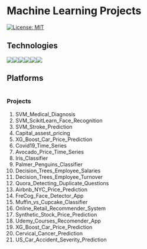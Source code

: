 Machine Learning Projects
=============================================
[![License: MIT](https://img.shields.io/badge/License-MIT-yellow.svg)](https://opensource.org/licenses/MIT "MIT License")
## Technologies

<div style="display:flex; margin: auto;">
 <img src="https://img.shields.io/badge/Python-3776AB?style=for-the-badge&logo=python&logoColor=white">
 <img src="https://img.shields.io/badge/TensorFlow-FF6F00?style=for-the-badge&logo=TensorFlow&logoColor=white">
 <img src="https://img.shields.io/badge/Keras-D00000?style=for-the-badge&logo=Keras&logoColor=white">
 <img src="https://img.shields.io/badge/scikit_learn-F7931E?style=for-the-badge&logo=scikit-learn&logoColor=white">
 <img src="https://img.shields.io/badge/Numpy-777BB4?style=for-the-badge&logo=numpy&logoColor=white">  
 <img src="https://img.shields.io/badge/Pandas-2C2D72?style=for-the-badge&logo=pandas&logoColor=white"> 
</div>


## Platforms


<div style="display:flex; margin: auto;">
</div>


### Projects
1. SVM_Medical_Diagnosis
2. SVM_ScikitLearn_Face_Recognition
3. SVM_Stroke_Prediction
4. Capital_assest_pricing
5. XG_Boost_Car_Price_Prediction
6. Covid19_Time_Series
7. Avocado_Price_Time_Series
8. Iris_Classifier
9. Palmer_Penguins_Classifier
10. Decision_Trees_Employee_Salaries
11. Decision_Trees_Employee_Turnover
12. Quora_Detecting_Duplicate_Questions
13. Airbnb_NYC_Price_Prediction
14. FreCog_Face_Detector_App
15. Muffin_vs_Cupcake_Classifier
16. Online_Retail_Recommender_System
17. Synthetic_Stock_Price_Prediction
18. Udemy_Courses_Recomender_App
19. XG_Boost_Car_Price_Prediction
20. Cervical_Cancer_Prediction
21. US_Car_Accident_Severity_Prediction




 
<br>
<!--<br>

### Projects

| Project Name | Description |
| ------------- | ------------- |
| Content Cell  | Content Cell  |
| Content Cell  | Content Cell  | -->
